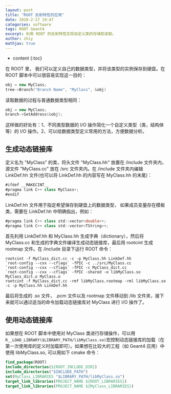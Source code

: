 ```yaml
---
layout: post
title: "ROOT 反射特性的应用"
date: 2018-2-17 19:47
categories: software
tags: ROOT Geant4
excerpt: 利用 ROOT 的反射特性实现自定义类的存储和读取。
author: zhiy
mathjax: true
---
```


* content
{:toc}

在 ROOT 里， 我们可以定义自己的数据类型，并将该类型的实例保存到硬盘。在 ROOT 脚本中可以很容易实现这一目的：  
```cpp
obj = new MyClass;
tree->Branch("Branch Name", "MyClass", &obj)
```
读取数据的过程与普通数据类型相同：
```cpp
obj = new MyClass;
branch->SetAddress(&obj);
```
这样做的好处有：1、不同类型数据的 I/O 操作简化一个自定义类型（类，结构体等）的 I/O 操作。2、可以给数据类型定义常用的方法，方便数据分析。




## 生成动态链接库
定义名为 &quot;MyClass&quot; 的类，将头文件 &quot;MyClass.hh&quot; 放置在 /include 文件夹内，源文件 &quot;MyClass.cc&quot; 放在 /src 文件夹内。在 /include 文件夹内编辑 LinkDef.hh 文件(也可以将 LinkDef.hh 的内容写在 MyClass.hh 的末尾)：
```java
#ifdef __MAKECINT__
#pragma link C++ class MyClass+;
#endif
``` 
LinkDef.hh 文件用于指定希望保存到硬盘上的数据类型， 如果成员变量存在模板类，需要在 LinkDef.hh 中明确指出，例如：
```java
#pragma link C++ class std::vector<double>+;
#pragma link C++ class std::vector<TString>+;
```
首先利用 LinkDef.hh 和 MyClass.hh 生成字典（dictionary），然后将 MyClass.cc 和生成的字典文件编译生成动态链接库，最后用 rootcint 生成 rootmap 文件。在 /include 目录下运行 ROOT 命令：
```shell
rootcint -f MyClass_dict.cc -c -p MyClass.hh LinkDef.hh
`root-config --cxx --cflags` -fPIC -c ../src/MyClass.cc
`root-config --cxx --cflags` -fPIC -c MyClass_dict.cc
`root-config --cxx --cflags` -fPIC -shared -o libMyClass.so MyClass_dict.o MyClass.o
rootcint -f MyClass_dict.cc -rmf libMyClass.rootmap -rml libMyClass.so -c -p MyClass.hh LinkDef.hh 
``` 
最后将生成的 .so 文件， .pcm 文件以及 rootmap 文件移动到 /lib 文件夹，接下来就可以通过适当的命令加载动态链接库对 MyClass 进行 I/O 操作了。
## 使用动态链接库
如果想在 ROOT 脚本中使用对 MyClass 类进行存储操作，可以用`R__LOAD_LIBRARY($LIBRARY_PATH/libMyClass.so)`宏控制动态链接库的加载（在第一次使用库的定义时加载即可）。如果想在比较大的工程（如 Geant4 应用）中使用 libMyClass.so, 可以用如下 cmake 命令：
```cmake
find_package(ROOT)
include_directories(${ROOT_INCLUDE_DIR})
include_directories("$INCLUDE_PATH")
set(MyClass_LIBRARIES "$LIBRARY_PATH/libMyClass.so")
target_link_libraries(PROJECT_NAME ${ROOT_LIBRARIES})
target_link_libraries(PROJECT_NAME ${MyClass_LIBRARIES})
```

